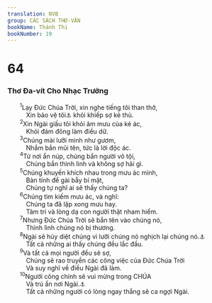 ```yaml
---
translation: NVB
group: CÁC SÁCH THƠ-VĂN
bookName: Thánh Thi 
bookNumber: 19
---
```


<div class="title"><h1>64</h1><h3>Thơ Đa-vít Cho Nhạc Trưởng </h3></div>
<span class="verse thi_64_1">  <sup>1</sup>Lạy Đức Chúa Trời, xin nghe tiếng tôi than thở, <br/>   Xin bảo vệ tôi<a data-toggle="tooltip" data-placement="bottom" title="Ctd: mạng sống">⚓</a> khỏi khiếp sợ kẻ thù. <br/></span>
<span class="verse thi_64_2">  <sup>2</sup>Xin Ngài giấu tôi khỏi âm mưu của kẻ ác, <br/>   Khỏi đám đông làm điều dữ. <br/></span>
<span class="verse thi_64_3">  <sup>3</sup>Chúng mài lưỡi mình như gươm, <br/>   Nhắm bắn mũi tên, tức là lời độc ác. <br/></span>
<span class="verse thi_64_4">  <sup>4</sup>Từ nơi ẩn núp, chúng bắn người vô tội, <br/>   Chúng bắn thình lình và không sợ hãi gì. <br/></span>
<span class="verse thi_64_5">  <sup>5</sup>Chúng khuyến khích nhau trong mưu ác mình, <br/>   Bàn tính để gài bẫy bí mật, <br/>   Chúng tự nghĩ ai sẽ thấy chúng ta? <br/></span>
<span class="verse thi_64_6">  <sup>6</sup>Chúng tìm kiếm mưu ác, và nghĩ: <br/>   Chúng ta đã lập xong mưu hay. <br/>   Tâm trí và lòng dạ con người thật nham hiểm. <br/></span>
<span class="verse thi_64_7">  <sup>7</sup>Nhưng Đức Chúa Trời sẽ bắn tên vào chúng nó, <br/>   Thình lình chúng nó bị thương. <br/></span>
<span class="verse thi_64_8">  <sup>8</sup>Ngài sẽ hủy diệt chúng vì lưỡi chúng nó nghịch lại chúng nó.<a data-toggle="tooltip" data-placement="bottom" title="Nt: chúng hại người, lưỡi chúng nó nghịch chúng nó">⚓</a><br/>   Tất cả những ai thấy chúng đều lắc đầu. <br/></span>
<span class="verse thi_64_9">  <sup>9</sup>Và tất cả mọi người đều sẽ sợ, <br/>   Chúng sẽ rao truyền các công việc của Đức Chúa Trời <br/>   Và suy nghĩ về điều Ngài đã làm. <br/></span>
<span class="verse thi_64_10">  <sup>10</sup>Người công chính sẽ vui mừng trong CHÚA<br/>   Và trú ẩn nơi Ngài.<a data-toggle="tooltip" data-placement="bottom" title="Ctd: hỡi người công chính, hãy vui mừng… hãy trú ẩn… hỡi những người có lòng ngay thẳng hãy ca ngợi Ngài">⚓</a><br/>   Tất cả những người có lòng ngay thẳng sẽ ca ngợi Ngài. <br/></span>
